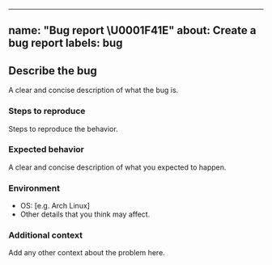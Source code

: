 <!-- Copyright © 2020 Advanced Micro Devices, Inc. All rights reserved -->


---
name: "Bug report \U0001F41E"
about: Create a bug report
labels: bug
---

## Describe the bug
A clear and concise description of what the bug is.

### Steps to reproduce
Steps to reproduce the behavior.

### Expected behavior
A clear and concise description of what you expected to happen.

### Environment
 - OS: [e.g. Arch Linux]
 - Other details that you think may affect.

### Additional context
Add any other context about the problem here.
